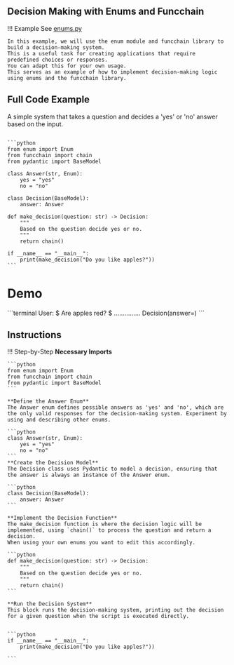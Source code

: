 ## Decision Making with Enums and Funcchain

!!! Example
    See [enums.py](https://github.com/shroominic/funcchain/blob/main/examples/enums.py)

    In this example, we will use the enum module and funcchain library to build a decision-making system.
    This is a useful task for creating applications that require predefined choices or responses.
    You can adapt this for your own usage.
    This serves as an example of how to implement decision-making logic using enums and the funcchain library.

## Full Code Example

A simple system that takes a question and decides a 'yes' or 'no' answer based on the input.

<pre><code id="codeblock">
```python
from enum import Enum
from funcchain import chain
from pydantic import BaseModel

class Answer(str, Enum):
    yes = "yes"
    no = "no"

class Decision(BaseModel):
    answer: Answer

def make_decision(question: str) -> Decision:
    """
    Based on the question decide yes or no.
    """
    return chain()

if __name__ == "__main__":
    print(make_decision("Do you like apples?"))
```
</code></pre>

# Demo

<div class="termy">
    ```terminal
    User:
    $ Are apples red?
    $ ...............
    Decision(answer=<Answer.yes: 'yes'>)
    ```
</div>

## Instructions

!!! Step-by-Step
    **Necessary Imports**

    ```python
    from enum import Enum
    from funcchain import chain
    from pydantic import BaseModel
    ```

    **Define the Answer Enum**
    The Answer enum defines possible answers as 'yes' and 'no', which are the only valid responses for the decision-making system. Experiment by using and describing other enums.

    ```python
    class Answer(str, Enum):
        yes = "yes"
        no = "no"
    ```
    **Create the Decision Model**
    The Decision class uses Pydantic to model a decision, ensuring that the answer is always an instance of the Answer enum.

    ```python
    class Decision(BaseModel):
        answer: Answer
    ```

    **Implement the Decision Function**
    The make_decision function is where the decision logic will be implemented, using `chain()` to process the question and return a decision.
    When using your own enums you want to edit this accordingly.

    ```python
    def make_decision(question: str) -> Decision:
        """
        Based on the question decide yes or no.
        """
        return chain()
    ```

    **Run the Decision System**
    This block runs the decision-making system, printing out the decision for a given question when the script is executed directly.


    ```python
    if __name__ == "__main__":
        print(make_decision("Do you like apples?"))

    ```
